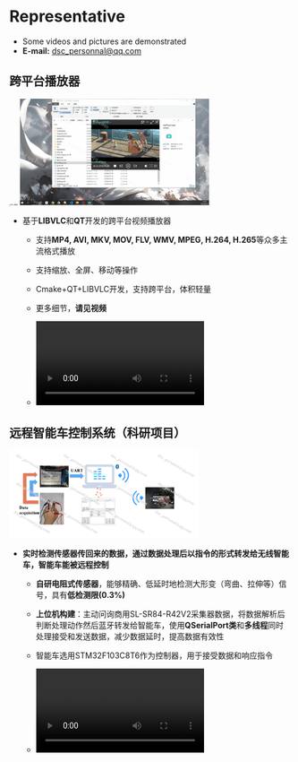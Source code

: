 # Representative

- Some videos and pictures are demonstrated
- **E-mail:** dsc_personnal@qq.com

## 跨平台播放器

<img src="./pic/跨平台播放器.png" alt="跨平台播放器" style="zoom: 15%;" />

<img src="./pic/image-20240812215541778.png" alt="image-20240812215541778" style="zoom:33%;" />

- 基于**LIBVLC**和**QT**开发的跨平台视频播放器

  - 支持**MP4, AVI, MKV, MOV, FLV, WMV, MPEG, H.264, H.265**等众多主流格式播放

  - 支持缩放、全屏、移动等操作

  - Cmake+QT+LIBVLC开发，支持跨平台，体积轻量

  - 更多细节，**请见视频**

  - <video src="./播放器-win_x264.mp4"></video>

## 远程智能车控制系统（科研项目）

<img src="./pic/无线车控制原理.png" alt="无线车控制原理" style="zoom:33%;" />

- **实时检测传感器传回来的数据，通过数据处理后以指令的形式转发给无线智能车，智能车能被远程控制**

  - **自研电阻式传感器**，能够精确、低延时地检测大形变（弯曲、拉伸等）信号，具有**低检测限(0.3%)**

  - **上位机构建**：主动问询商用SL-SR84-R42V2采集器数据，将数据解析后判断处理动作然后蓝牙转发给智能车，使用**QSerialPort类**和**多线程**同时处理接受和发送数据，减少数据延时，提高数据有效性

  - 智能车选用STM32F103C8T6作为控制器，用于接受数据和响应指令

  - <video src="./双串口_x264.mp4"></video>

